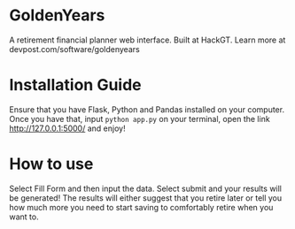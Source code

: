 # GoldenYears
A retirement financial planner web interface. Built at HackGT. Learn more at devpost.com/software/goldenyears

# Installation Guide
Ensure that you have Flask, Python and Pandas installed on your computer.
Once you have that, input ` python app.py ` on your terminal, open the link http://127.0.0.1:5000/ and enjoy! 

# How to use
Select Fill Form and then input the data.
Select submit and your results will be generated! The results will either suggest that you retire later or tell you how much more you need to start saving to comfortably retire when you want to.

